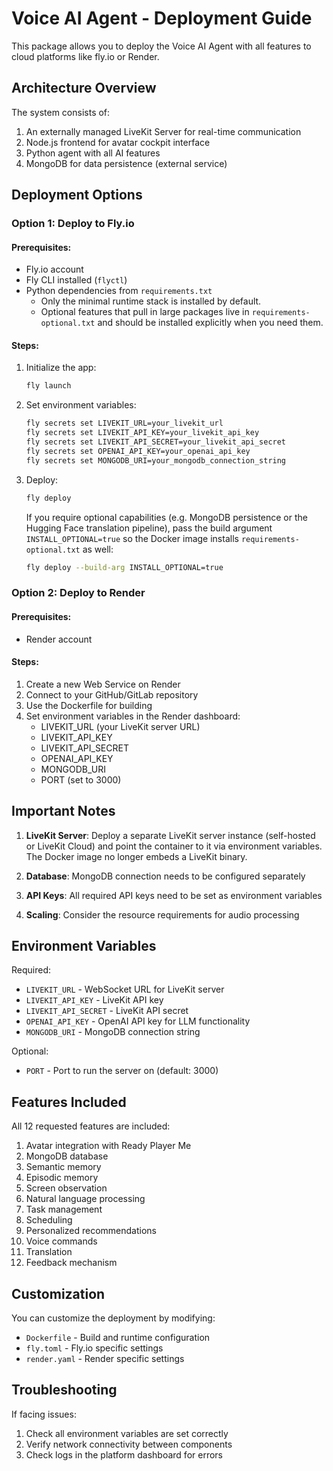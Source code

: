 # Voice AI Agent - Deployment Guide

This package allows you to deploy the Voice AI Agent with all features to cloud platforms like fly.io or Render.

## Architecture Overview

The system consists of:
1. An externally managed LiveKit Server for real-time communication
2. Node.js frontend for avatar cockpit interface
3. Python agent with all AI features
4. MongoDB for data persistence (external service)

## Deployment Options

### Option 1: Deploy to Fly.io

#### Prerequisites:
- Fly.io account
- Fly CLI installed (`flyctl`)
- Python dependencies from `requirements.txt`
  - Only the minimal runtime stack is installed by default.
  - Optional features that pull in large packages live in `requirements-optional.txt` and should be installed explicitly when you need them.

#### Steps:
1. Initialize the app:
   ```bash
   fly launch
   ```

2. Set environment variables:
   ```bash
   fly secrets set LIVEKIT_URL=your_livekit_url
   fly secrets set LIVEKIT_API_KEY=your_livekit_api_key
   fly secrets set LIVEKIT_API_SECRET=your_livekit_api_secret
   fly secrets set OPENAI_API_KEY=your_openai_api_key
   fly secrets set MONGODB_URI=your_mongodb_connection_string
   ```

3. Deploy:
   ```bash
   fly deploy
   ```

   If you require optional capabilities (e.g. MongoDB persistence or the Hugging Face translation pipeline), pass the build argument `INSTALL_OPTIONAL=true` so the Docker image installs `requirements-optional.txt` as well:

   ```bash
   fly deploy --build-arg INSTALL_OPTIONAL=true
   ```

### Option 2: Deploy to Render

#### Prerequisites:
- Render account

#### Steps:
1. Create a new Web Service on Render
2. Connect to your GitHub/GitLab repository
3. Use the Dockerfile for building
4. Set environment variables in the Render dashboard:
   - LIVEKIT_URL (your LiveKit server URL)
   - LIVEKIT_API_KEY
   - LIVEKIT_API_SECRET
   - OPENAI_API_KEY
   - MONGODB_URI
   - PORT (set to 3000)

## Important Notes

1. **LiveKit Server**: Deploy a separate LiveKit server instance (self-hosted or LiveKit Cloud) and point the container to it via environment variables. The Docker image no longer embeds a LiveKit binary.

2. **Database**: MongoDB connection needs to be configured separately

3. **API Keys**: All required API keys need to be set as environment variables

4. **Scaling**: Consider the resource requirements for audio processing

## Environment Variables

Required:
- `LIVEKIT_URL` - WebSocket URL for LiveKit server
- `LIVEKIT_API_KEY` - LiveKit API key
- `LIVEKIT_API_SECRET` - LiveKit API secret
- `OPENAI_API_KEY` - OpenAI API key for LLM functionality
- `MONGODB_URI` - MongoDB connection string

Optional:
- `PORT` - Port to run the server on (default: 3000)

## Features Included

All 12 requested features are included:
1. Avatar integration with Ready Player Me
2. MongoDB database
3. Semantic memory
4. Episodic memory 
5. Screen observation
6. Natural language processing
7. Task management
8. Scheduling
9. Personalized recommendations
10. Voice commands
11. Translation
12. Feedback mechanism

## Customization

You can customize the deployment by modifying:
- `Dockerfile` - Build and runtime configuration
- `fly.toml` - Fly.io specific settings
- `render.yaml` - Render specific settings

## Troubleshooting

If facing issues:
1. Check all environment variables are set correctly
2. Verify network connectivity between components
3. Check logs in the platform dashboard for errors